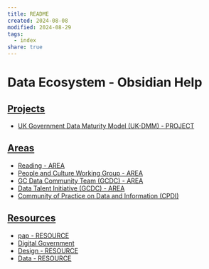 ```yaml
---
title: README
created: 2024-08-08
modified: 2024-08-29
tags:
  - index
share: true
---
```

# Data Ecosystem - Obsidian Help

## [Projects](./PROJECT.md)
- [UK Government Data Maturity Model (UK-DMM) - PROJECT](./UK%20Government%20Data%20Maturity%20Model%20(UK-DMM)%20-%20PROJECT.md)

## [Areas](./AREA.md)
- [Reading - AREA](./Reading%20-%20AREA.md)
- [People and Culture Working Group - AREA](./People%20and%20Culture%20Working%20Group%20-%20AREA.md)
- [GC Data Community Team (GCDC) - AREA](../GC%20Data%20Community%20Team%20(GCDC)%20-%20AREA.md)
- [Data Talent Initiative (GCDC) - AREA](../Data%20Talent%20Initiative%20(GCDC)%20-%20AREA.md)
- [Community of Practice on Data and Information (CPDI)](../Community%20of%20Practice%20on%20Data%20and%20Information%20(CPDI).md)

## [Resources](./RESOURCE.md)
- [pap - RESOURCE](./pap%20-%20RESOURCE.md)
- [Digital Government](./Digital%20Government.md)
- [Design - RESOURCE](../Design%20-%20RESOURCE.md)
- [Data - RESOURCE](./Data%20-%20RESOURCE.md)

